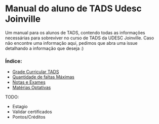 # Manual do aluno de TADS Udesc Joinville
Um manual para os alunos de TADS, contendo todas as informações necessárias para sobreviver no curso de TADS da UDESC Joinville.
Caso não encontre uma informação aqui, pedimos que abra uma issue detalhando a informação que deseja :)

### Índice:
- [Grade Curricular TADS](https://github.com/JohannBandelow/manual-do-aluno-tads-udesc/blob/main/grade-curricular.md)
- [Quantidade de faltas Máximas](https://github.com/JohannBandelow/manual-do-aluno-tads-udesc/blob/main/quantidade-faltas.md)
- [Notas e Exames](https://github.com/JohannBandelow/manual-do-aluno-tads-udesc/blob/main/notas-e-exame.md)
- [Matérias Optativas](https://github.com/JohannBandelow/manual-do-aluno-tads-udesc/blob/main/optativas.md)


TODO:
- Estagio
- Validar certificados
- Pontos/Créditos
